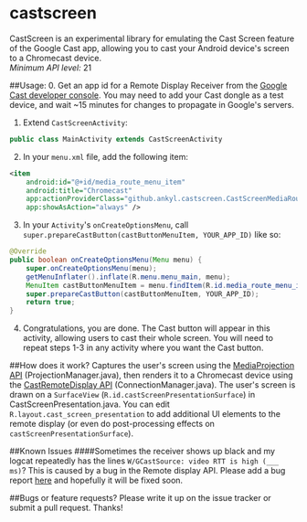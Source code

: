 # castscreen
CastScreen is an experimental library for emulating the Cast Screen feature of the Google Cast app, 
allowing you to cast your Android device's screen to a Chromecast device.  
*Minimum API level:* 21

##Usage:
0. Get an app id for a Remote Display Receiver from the [Google Cast developer console](https://cast.google.com/publish/). 
You may need to add your Cast dongle as a test device, and wait ~15 minutes for changes to propagate in Google's servers.

1. Extend `CastScreenActivity`:  
```java
public class MainActivity extends CastScreenActivity
```

2. In your `menu.xml` file, add the following item:
```xml
<item
    android:id="@+id/media_route_menu_item"
    android:title="Chromecast"
    app:actionProviderClass="github.ankyl.castscreen.CastScreenMediaRouteActionProvider"
    app:showAsAction="always" />
```

3. In your `Activity`'s `onCreateOptionsMenu`, call `super.prepareCastButton(castButtonMenuItem, YOUR_APP_ID)` like so:
```java
@Override
public boolean onCreateOptionsMenu(Menu menu) {
    super.onCreateOptionsMenu(menu);
    getMenuInflater().inflate(R.menu.menu_main, menu);
    MenuItem castButtonMenuItem = menu.findItem(R.id.media_route_menu_item);
    super.prepareCastButton(castButtonMenuItem, YOUR_APP_ID);
    return true;
}
```

4. Congratulations, you are done. The Cast button will appear in this activity, allowing users to cast their whole screen.
You will need to repeat steps 1-3 in any activity where you want the Cast button.

##How does it work?
Captures the user's screen using the [MediaProjection API](https://developer.android.com/reference/android/media/projection/MediaProjection.html) (ProjectionManager.java), then renders it to a Chromecast device using the [CastRemoteDisplay API](https://developers.google.com/cast/docs/remote) (ConnectionManager.java). 
The user's screen is drawn on a `SurfaceView` (`R.id.castScreenPresentationSurface`) in CastScreenPresentation.java. 
You can edit `R.layout.cast_screen_presentation` to add additional UI elements to the remote display (or even do post-processing effects on `castScreenPresentationSurface`).

##Known Issues
####Sometimes the receiver shows up black and my logcat repeatedly has the lines `W/GCastSource: video RTT is high (___ ms)`?
This is caused by a bug in the Remote display API. Please add a bug report [here](https://code.google.com/p/google-cast-sdk/issues/detail?id=957) and hopefully it will be fixed soon.

##Bugs or feature requests?
Please write it up on the issue tracker or submit a pull request. Thanks!
